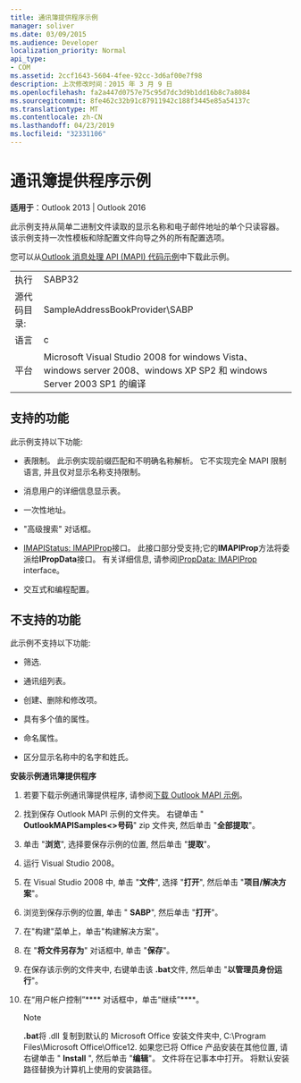 ```yaml
---
title: 通讯簿提供程序示例
manager: soliver
ms.date: 03/09/2015
ms.audience: Developer
localization_priority: Normal
api_type:
- COM
ms.assetid: 2ccf1643-5604-4fee-92cc-3d6af00e7f98
description: 上次修改时间：2015 年 3 月 9 日
ms.openlocfilehash: fa2a447d0757e75c95d7dc3d9b1dd16b8c7a8084
ms.sourcegitcommit: 8fe462c32b91c87911942c188f3445e85a54137c
ms.translationtype: MT
ms.contentlocale: zh-CN
ms.lasthandoff: 04/23/2019
ms.locfileid: "32331106"
---
```

# <a name="address-book-provider-sample"></a>通讯簿提供程序示例

  
  
**适用于**：Outlook 2013 | Outlook 2016 
  
此示例支持从简单二进制文件读取的显示名称和电子邮件地址的单个只读容器。 该示例支持一次性模板和除配置文件向导之外的所有配置选项。
  
您可以从[Outlook 消息处理 API (MAPI) 代码示例](https://go.microsoft.com/fwlink/?LinkId=129740
)中下载此示例。
  
|||
|:-----|:-----|
|执行  <br/> |SABP32  <br/> |
| 源代码目录:  <br/> |SampleAddressBookProvider\SABP  <br/> |
|语言  <br/> |c  <br/> |
|平台  <br/> |Microsoft Visual Studio 2008 for windows Vista、windows server 2008、windows XP SP2 和 windows Server 2003 SP1 的编译  <br/> |
   
## <a name="supported-features"></a>支持的功能

此示例支持以下功能:
  
- 表限制。 此示例实现前缀匹配和不明确名称解析。 它不实现完全 MAPI 限制语言, 并且仅对显示名称支持限制。
    
- 消息用户的详细信息显示表。 
    
- 一次性地址。
    
- "高级搜索" 对话框。
    
- [IMAPIStatus: IMAPIProp](imapistatusimapiprop.md)接口。 此接口部分受支持;它的**IMAPIProp**方法将委派给**IPropData**接口。 有关详细信息, 请参阅[IPropData: IMAPIProp](ipropdataimapiprop.md) interface。 
    
- 交互式和编程配置。
    
## <a name="unsupported-features"></a>不支持的功能

此示例不支持以下功能:
  
- 筛选.
    
- 通讯组列表。
    
- 创建、删除和修改项。
    
- 具有多个值的属性。
    
- 命名属性。
    
- 区分显示名称中的名字和姓氏。
    
 **安装示例通讯簿提供程序**
  
1. 若要下载示例通讯簿提供程序, 请参阅[下载 Outlook MAPI 示例](downloading-the-outlook-mapi-samples.md)。
    
2. 找到保存 Outlook MAPI 示例的文件夹。 右键单击 " **OutlookMAPISamples\<\>号码**" zip 文件夹, 然后单击 "**全部提取**"。
    
3. 单击 "**浏览**", 选择要保存示例的位置, 然后单击 "**提取**"。
    
4. 运行 Visual Studio 2008。
    
5. 在 Visual Studio 2008 中, 单击 "**文件**", 选择 "**打开**", 然后单击 "**项目/解决方案**"。
    
6. 浏览到保存示例的位置, 单击 " **SABP**", 然后单击 "**打开**"。
    
7. 在"构建"菜单上，单击"构建解决方案"。
    
8. 在 "**将文件另存为**" 对话框中, 单击 "**保存**"。
    
9. 在保存该示例的文件夹中, 右键单击该 **.bat**文件, 然后单击 "**以管理员身份运行**"。
    
10. 在“用户帐户控制”**** 对话框中，单击“继续”****。
    
    > [!NOTE]
    > **.bat**将 .dll 复制到默认的 Microsoft Office 安装文件夹中, C:\Program Files\Microsoft Office\Office12\. 如果您已将 Office 产品安装在其他位置, 请右键单击 " **Install** ", 然后单击 "**编辑**"。 文件将在记事本中打开。 将默认安装路径替换为计算机上使用的安装路径。 
  

